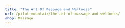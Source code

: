 ```yaml
---
title: "The Art Of Massage and Wellness"
url: /pilot-mountain/the-art-of-massage-and-wellness/
shop: Massage
---
```

